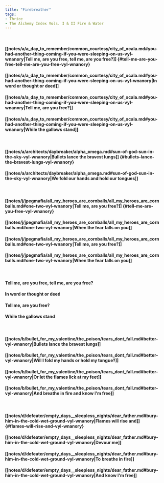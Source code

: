 ```yaml
---
title: "Firebreather"
tags:
- Thrice
- The Alchemy Index Vols. I & II Fire & Water
---
```

&nbsp;
#### [[notes/a/a_day_to_remember/common_courtesy/city_of_ocala.md#you-had-another-thing-coming-if-you-were-sleeping-on-us-vyl-wnanory|Tell me, are you free, tell me, are you free?]] {#tell-me-are-you-free-tell-me-are-you-free-vyl-wnanory}
#### [[notes/a/a_day_to_remember/common_courtesy/city_of_ocala.md#you-had-another-thing-coming-if-you-were-sleeping-on-us-vyl-wnanory|In word or thought or deed]]
#### [[notes/a/a_day_to_remember/common_courtesy/city_of_ocala.md#you-had-another-thing-coming-if-you-were-sleeping-on-us-vyl-wnanory|Tell me, are you free?]]
#### [[notes/a/a_day_to_remember/common_courtesy/city_of_ocala.md#you-had-another-thing-coming-if-you-were-sleeping-on-us-vyl-wnanory|While the gallows stand]]
&nbsp;
#### [[notes/a/architects/daybreaker/alpha_omega.md#sun-of-god-sun-in-the-sky-vyl-wnanory|Bullets lance the bravest lungs]] {#bullets-lance-the-bravest-lungs-vyl-wnanory}
#### [[notes/a/architects/daybreaker/alpha_omega.md#sun-of-god-sun-in-the-sky-vyl-wnanory|We fold our hands and hold our tongues]]
&nbsp;
#### [[notes/j/jpegmafia/all_my_heroes_are_cornballs/all_my_heroes_are_cornballs.md#one-two-vyl-wnanory|Tell me, are you free?]] {#tell-me-are-you-free-vyl-wnanory}
#### [[notes/j/jpegmafia/all_my_heroes_are_cornballs/all_my_heroes_are_cornballs.md#one-two-vyl-wnanory|When the fear falls on you]]
#### [[notes/j/jpegmafia/all_my_heroes_are_cornballs/all_my_heroes_are_cornballs.md#one-two-vyl-wnanory|Tell me, are you free?]]
#### [[notes/j/jpegmafia/all_my_heroes_are_cornballs/all_my_heroes_are_cornballs.md#one-two-vyl-wnanory|When the fear falls on you]]
&nbsp;
#### Tell me, are you free, tell me, are you free?
#### In word or thought or deed
#### Tell me, are you free?
#### While the gallows stand
&nbsp;
#### [[notes/b/bullet_for_my_valentine/the_poison/tears_dont_fall.md#better-vyl-wnanory|Bullets lance the bravest lungs]]
#### [[notes/b/bullet_for_my_valentine/the_poison/tears_dont_fall.md#better-vyl-wnanory|Will I fold my hands or hold my tongue?]]
#### [[notes/b/bullet_for_my_valentine/the_poison/tears_dont_fall.md#better-vyl-wnanory|Or let the flames lick at my feet]]
#### [[notes/b/bullet_for_my_valentine/the_poison/tears_dont_fall.md#better-vyl-wnanory|And breathe in fire and know I'm free]]
&nbsp;
#### [[notes/d/defeater/empty_days__sleepless_nights/dear_father.md#bury-him-in-the-cold-wet-ground-vyl-wnanory|Flames will rise and]] {#flames-will-rise-and-vyl-wnanory}
#### [[notes/d/defeater/empty_days__sleepless_nights/dear_father.md#bury-him-in-the-cold-wet-ground-vyl-wnanory|Devour me]]
#### [[notes/d/defeater/empty_days__sleepless_nights/dear_father.md#bury-him-in-the-cold-wet-ground-vyl-wnanory|To breathe in fire]]
#### [[notes/d/defeater/empty_days__sleepless_nights/dear_father.md#bury-him-in-the-cold-wet-ground-vyl-wnanory|And know I'm free]]
